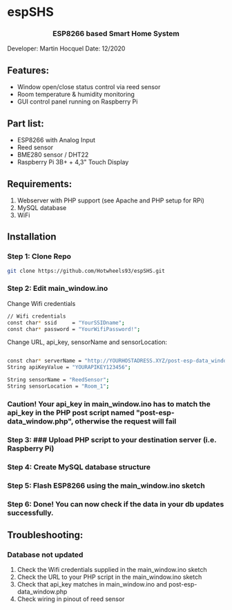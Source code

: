 # espSHS

<h3 align="center">ESP8266 based Smart Home System</h3>

Developer: Martin Hocquel
Date: 12/2020


## Features:

- Window open/close status control via reed sensor
- Room temperature & humidity monitoring 
- GUI control panel running on Raspberry Pi


## Part list:

- ESP8266 with Analog Input
- Reed sensor
- BME280 sensor / DHT22
- Raspberry Pi 3B+ + 4,3" Touch Display


## Requirements:

1. Webserver with PHP support (see Apache and PHP setup for RPi)
2. MySQL database
3. WiFi


## Installation

### Step 1: Clone Repo
 
  ```sh
  git clone https://github.com/Hotwheels93/espSHS.git
  ```

### Step 2: Edit main_window.ino

Change Wifi credentials
  ```sh
  // Wifi credentials
const char* ssid     = "YourSSIDname";
const char* password = "YourWifiPassword!";
  ```

Change URL, api_key, sensorName and sensorLocation:
  ```sh

const char* serverName = "http://YOURHOSTADRESS.XYZ/post-esp-data_window.php";
String apiKeyValue = "YOURAPIKEY123456";

String sensorName = "ReedSensor";
String sensorLocation = "Room_1";

  ```
### Caution! Your api_key in main_window.ino has to match the api_key in the PHP post script named "post-esp-data_window.php", otherwise the request will fail ###


### Step 3: ### Upload PHP script to your destination server (i.e. Raspberry Pi)

### Step 4: Create MySQL database structure

### Step 5: Flash ESP8266 using the main_window.ino sketch

### Step 6: Done! You can now check if the data in your db updates successfully. 


## Troubleshooting:

### Database not updated

1. Check the Wifi credentials supplied in the main_window.ino sketch
2. Check the URL to your PHP script in the main_window.ino sketch
3. Check that api_key matches in main_window.ino and post-esp-data_window.php
4. Check wiring in pinout of reed sensor

